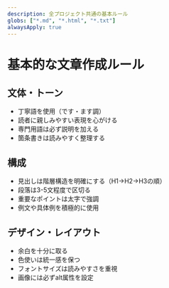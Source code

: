 ```yaml
---
description: 全プロジェクト共通の基本ルール
globs: ["*.md", "*.html", "*.txt"]
alwaysApply: true
---
```


# 基本的な文章作成ルール

## 文体・トーン
- 丁寧語を使用（です・ます調）
- 読者に親しみやすい表現を心がける
- 専門用語は必ず説明を加える
- 箇条書きは読みやすく整理する

## 構成
- 見出しは階層構造を明確にする（H1→H2→H3の順）
- 段落は3-5文程度で区切る
- 重要なポイントは太字で強調
- 例文や具体例を積極的に使用

## デザイン・レイアウト
- 余白を十分に取る
- 色使いは統一感を保つ
- フォントサイズは読みやすさを重視
- 画像には必ずalt属性を設定